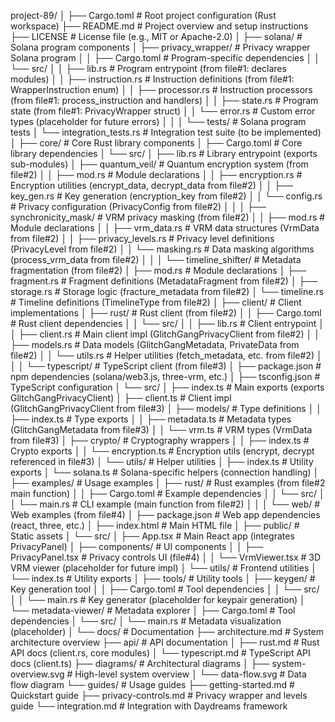 project-89/
│
├── Cargo.toml                     # Root project configuration (Rust workspace)
├── README.md                      # Project overview and setup instructions
├── LICENSE                        # License file (e.g., MIT or Apache-2.0)
│
├── solana/                        # Solana program components
│   ├── privacy_wrapper/           # Privacy wrapper Solana program
│   │   ├── Cargo.toml             # Program-specific dependencies
│   │   └── src/
│   │       ├── lib.rs             # Program entrypoint (from file#1: declares modules)
│   │       ├── instruction.rs     # Instruction definitions (from file#1: WrapperInstruction enum)
│   │       ├── processor.rs       # Instruction processors (from file#1: process_instruction and handlers)
│   │       ├── state.rs           # Program state (from file#1: PrivacyWrapper struct)
│   │       └── error.rs           # Custom error types (placeholder for future errors)
│   │
│   └── tests/                     # Solana program tests
│       └── integration_tests.rs   # Integration test suite (to be implemented)
│
├── core/                          # Core Rust library components
│   ├── Cargo.toml                 # Core library dependencies
│   └── src/
│       ├── lib.rs                 # Library entrypoint (exports sub-modules)
│       ├── quantum_veil/          # Quantum encryption system (from file#2)
│       │   ├── mod.rs             # Module declarations
│       │   ├── encryption.rs      # Encryption utilities (encrypt_data, decrypt_data from file#2)
│       │   ├── key_gen.rs         # Key generation (encryption_key from file#2)
│       │   └── config.rs          # Privacy configuration (PrivacyConfig from file#2)
│       │
│       ├── synchronicity_mask/    # VRM privacy masking (from file#2)
│       │   ├── mod.rs             # Module declarations
│       │   ├── vrm_data.rs        # VRM data structures (VrmData from file#2)
│       │   ├── privacy_levels.rs  # Privacy level definitions (PrivacyLevel from file#2)
│       │   └── masking.rs         # Data masking algorithms (process_vrm_data from file#2)
│       │
│       └── timeline_shifter/      # Metadata fragmentation (from file#2)
│           ├── mod.rs             # Module declarations
│           ├── fragment.rs        # Fragment definitions (MetadataFragment from file#2)
│           ├── storage.rs         # Storage logic (fracture_metadata from file#2)
│           └── timeline.rs        # Timeline definitions (TimelineType from file#2)
│
├── client/                        # Client implementations
│   ├── rust/                      # Rust client (from file#2)
│   │   ├── Cargo.toml             # Rust client dependencies
│   │   └── src/
│   │       ├── lib.rs             # Client entrypoint
│   │       ├── client.rs          # Main client impl (GlitchGangPrivacyClient from file#2)
│   │       ├── models.rs          # Data models (GlitchGangMetadata, PrivateData from file#2)
│   │       └── utils.rs           # Helper utilities (fetch_metadata, etc. from file#2)
│   │
│   └── typescript/                # TypeScript client (from file#3)
│       ├── package.json           # npm dependencies (solana/web3.js, three-vrm, etc.)
│       ├── tsconfig.json          # TypeScript configuration
│       └── src/
│           ├── index.ts           # Main exports (exports GlitchGangPrivacyClient)
│           ├── client.ts          # Client impl (GlitchGangPrivacyClient from file#3)
│           ├── models/            # Type definitions
│           │   ├── index.ts       # Type exports
│           │   ├── metadata.ts    # Metadata types (GlitchGangMetadata from file#3)
│           │   └── vrm.ts         # VRM types (VrmData from file#3)
│           ├── crypto/            # Cryptography wrappers
│           │   ├── index.ts       # Crypto exports
│           │   └── encryption.ts  # Encryption utils (encrypt, decrypt referenced in file#3)
│           └── utils/             # Helper utilities
│               ├── index.ts       # Utility exports
│               └── solana.ts      # Solana-specific helpers (connection handling)
│
├── examples/                      # Usage examples
│   ├── rust/                      # Rust examples (from file#2 main function)
│   │   ├── Cargo.toml             # Example dependencies
│   │   └── src/
│   │       └── main.rs            # CLI example (main function from file#2)
│   │
│   └── web/                       # Web examples (from file#4)
│       ├── package.json           # Web app dependencies (react, three, etc.)
│       ├── index.html             # Main HTML file
│       ├── public/                # Static assets
│       └── src/
│           ├── App.tsx            # Main React app (integrates PrivacyPanel)
│           ├── components/        # UI components
│           │   ├── PrivacyPanel.tsx  # Privacy controls UI (file#4)
│           │   └── VrmViewer.tsx  # 3D VRM viewer (placeholder for future impl)
│           └── utils/             # Frontend utilities
│               └── index.ts       # Utility exports
│
├── tools/                         # Utility tools
│   ├── keygen/                    # Key generation tool
│   │   ├── Cargo.toml             # Tool dependencies
│   │   └── src/
│   │       └── main.rs            # Key generator (placeholder for keypair generation)
│   └── metadata-viewer/           # Metadata explorer
│       ├── Cargo.toml             # Tool dependencies
│       └── src/
│           └── main.rs            # Metadata visualization (placeholder)
│
└── docs/                          # Documentation
    ├── architecture.md            # System architecture overview
    ├── api/                       # API documentation
    │   ├── rust.md                # Rust API docs (client.rs, core modules)
    │   └── typescript.md          # TypeScript API docs (client.ts)
    ├── diagrams/                  # Architectural diagrams
    │   ├── system-overview.svg    # High-level system overview
    │   └── data-flow.svg          # Data flow diagram
    └── guides/                    # Usage guides
        ├── getting-started.md     # Quickstart guide
        ├── privacy-controls.md    # Privacy wrapper and levels guide
        └── integration.md         # Integration with Daydreams framework
